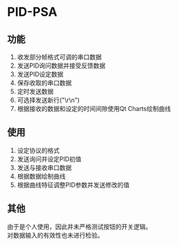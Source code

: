 # PID-PSA
## 功能
1. 收发部分帧格式可调的串口数据
2. 发送PID询问数据并接受反馈数据
3. 发送PID设定数据
4. 保存收取的串口数据
5. 定时发送数据
6. 可选择发送新行("\r\n")
7. 根据接收的数据和设定的时间间隙使用Qt Charts绘制曲线

## 使用
1. 设定协议的格式
2. 发送询问并设定PID初值
3. 发送与接收串口数据
4. 根据数据绘制曲线
5. 根据曲线特征调整PID参数并发送修改的值

## 其他
由于是个人使用，因此并未严格测试按钮的开关逻辑。  
对数据输入的有效性也未进行检验。